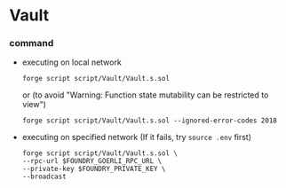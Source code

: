 # Vault
### command
- executing on local network
    ```
    forge script script/Vault/Vault.s.sol
    ```
    or (to avoid "Warning: Function state mutability can be restricted to view")
    ```
    forge script script/Vault/Vault.s.sol --ignored-error-codes 2018
    ```
- executing on specified network (If it fails, try `source .env` first)
    ```
    forge script script/Vault/Vault.s.sol \
    --rpc-url $FOUNDRY_GOERLI_RPC_URL \
    --private-key $FOUNDRY_PRIVATE_KEY \
    --broadcast
    ```